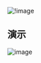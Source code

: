 ![!image](http://52.74.46.62:81/starterServer/visit)
## 演示
![image](https://github.com/swvincent8498/translate4CBEC/blob/9e8aa402e7aa05263a9b7a95eaf3b475437b83c7/demo.gif)
